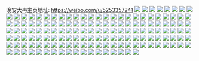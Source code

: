 晚安大冉主页地址: https://weibo.com/u/5253357241 
![](https://wx4.sinaimg.cn/mw2000/005Jwycply1h9iu2f54azj32c03401ky.jpg) 
![](https://wx4.sinaimg.cn/mw2000/005Jwycply1h5b9uzpz12j32c03401ky.jpg) 
![](https://wx4.sinaimg.cn/mw2000/005Jwycply1h5b9uyf5lcj32c03401kx.jpg) 
![](https://wx4.sinaimg.cn/mw2000/005Jwycply1h5b9v0tuhxj32452v6kjl.jpg) 
![](https://wx4.sinaimg.cn/mw2000/005Jwycply1h5b9v6sumuj32c0340b2a.jpg) 
![](https://wx4.sinaimg.cn/mw2000/005Jwycply1h5b9v874ttj32672wax6p.jpg) 
![](https://wx4.sinaimg.cn/mw2000/005Jwycply1h5b9ve5w5dj32c0340u0y.jpg) 
![](https://wx4.sinaimg.cn/mw2000/005Jwycply1h5b9vfq8mfj32132pfhdt.jpg) 
![](https://wx4.sinaimg.cn/mw2000/005Jwycply1h4p4q9i4mhj30wi0wijve.jpg) 
![](https://wx4.sinaimg.cn/mw2000/005Jwycply1h4p4q9u9n4j30wi0widju.jpg) 
![](https://wx4.sinaimg.cn/mw2000/005Jwycply1h4p4q96gk7j30wi0a33zx.jpg) 
![](https://wx4.sinaimg.cn/mw2000/005Jwycply1h0wobddl6qj32c02c01ky.jpg) 
![](https://wx4.sinaimg.cn/mw2000/005Jwycply1gzq2xf6xgdj32c0340qv6.jpg) 
![](https://wx4.sinaimg.cn/mw2000/005Jwycply1gzq2xomds0j32c0340npg.jpg) 
![](https://wx4.sinaimg.cn/mw2000/005Jwycply1gzq2xyi5o0j32c0340npg.jpg) 
![](https://wx4.sinaimg.cn/mw2000/005Jwycply1gyxb2wapvrj32c0340b2a.jpg) 
![](https://wx4.sinaimg.cn/mw2000/005Jwycply1gyxb2uoklgj32c0340hdt.jpg) 
![](https://wx4.sinaimg.cn/mw2000/005Jwycply1gyxb2z5vyaj32c0340b2a.jpg) 
![](https://wx4.sinaimg.cn/mw2000/005Jwycply1gxs5tvi2doj33402c0x6p.jpg) 
![](https://wx4.sinaimg.cn/mw2000/005Jwycply1gxs5tsu2isj31sc2dsnpd.jpg) 
![](https://wx4.sinaimg.cn/mw2000/005Jwycply1gxs5tmrcgmj30j60jldiu.jpg) 
![](https://wx4.sinaimg.cn/mw2000/005Jwycply1gxs5tuc4f5j31sc2dsquf.jpg) 
![](https://wx4.sinaimg.cn/mw2000/005Jwycply1gxs5tasi28j33402c0x6q.jpg) 
![](https://wx4.sinaimg.cn/mw2000/005Jwycply1gxs5tm0da0j30mi0u0wkm.jpg) 
![](https://wx4.sinaimg.cn/mw2000/005Jwycply1gxs5tmak0lj30sg0iydje.jpg) 
![](https://wx4.sinaimg.cn/mw2000/005Jwycply1gwx0t2bjhbj33402c0x6p.jpg) 
![](https://wx4.sinaimg.cn/mw2000/005Jwycply1gwx0t4ekcnj33402c04qp.jpg) 
![](https://wx4.sinaimg.cn/mw2000/005Jwycply1gri8vxdq1gj32c02c07b9.jpg) 
![](https://wx4.sinaimg.cn/mw2000/005Jwycply1gri8vw89xbj32c0340x6p.jpg) 
![](https://wx4.sinaimg.cn/mw2000/005Jwycply1gri8vtdlyuj32c02dn7wp.jpg) 
![](https://wx4.sinaimg.cn/mw2000/005Jwycply1gri8vyo9euj31sc1schdt.jpg) 
![](https://wx4.sinaimg.cn/mw2000/005Jwycply1gri8v3xrl7j31sc1sckjp.jpg) 
![](https://wx4.sinaimg.cn/mw2000/005Jwycply1gri8v1wq0oj31sc1scjz1.jpg) 
![](https://wx4.sinaimg.cn/mw2000/005Jwycply1gri8yzsrc0j31sc1sc4qr.jpg) 
![](https://wx4.sinaimg.cn/mw2000/005Jwycply1gri8z1lcpwj31sc2dsqv8.jpg) 
![](https://wx4.sinaimg.cn/mw2000/005Jwycply1gri8yxy39rj326f26f7wm.jpg) 
![](https://wx4.sinaimg.cn/mw2000/005Jwycply1grcc5glqvfj32c03401ky.jpg) 
![](https://wx4.sinaimg.cn/mw2000/005Jwycply1grcc62z16sj31400u0e4v.jpg) 
![](https://wx4.sinaimg.cn/mw2000/005Jwycply1grcc64fbagj32c0340hdw.jpg) 
![](https://wx4.sinaimg.cn/mw2000/005Jwycply1grcc66a97nj32c02c04qv.jpg) 
![](https://wx4.sinaimg.cn/mw2000/005Jwycply1grcc61jdzdj325h25h4dk.jpg) 
![](https://wx4.sinaimg.cn/mw2000/005Jwycply1grcc5ebe06j33402c0u0y.jpg) 
![](https://wx4.sinaimg.cn/mw2000/005Jwycply1grcc69c9xhj32c02c07wh.jpg) 
![](https://wx4.sinaimg.cn/mw2000/005Jwycply1grcc672vduj33402c0x6p.jpg) 
![](https://wx4.sinaimg.cn/mw2000/005Jwycply1grcc6atxavj32c02c0b29.jpg) 
![](https://wx4.sinaimg.cn/mw2000/005Jwycply1gqh863qod0j30wi1ycqvb.jpg) 
![](https://wx4.sinaimg.cn/mw2000/005Jwycply1gpobq2u8yjj33402c0aq7.jpg) 
![](https://wx4.sinaimg.cn/mw2000/005Jwycply1gpobq1mwvoj32c02c01kx.jpg) 
![](https://wx4.sinaimg.cn/mw2000/005Jwycply1gpobpzkg4ij32c0340hdu.jpg) 
![](https://wx4.sinaimg.cn/mw2000/005Jwycply1gpobq597s6j32ds1sc1kx.jpg) 
![](https://wx4.sinaimg.cn/mw2000/005Jwycply1gpobpvfvn9j30tu0tu0xw.jpg) 
![](https://wx4.sinaimg.cn/mw2000/005Jwycply1gpobqh7fpzj32c02c0kjt.jpg) 
![](https://wx4.sinaimg.cn/mw2000/005Jwycply1gpobqin6fvj31sc1sc1kx.jpg) 
![](https://wx4.sinaimg.cn/mw2000/005Jwycply1gpobqjvqhqj30yq1pq7dy.jpg) 
![](https://wx4.sinaimg.cn/mw2000/005Jwycply1gpobqpsrrgj31b92c0b2c.jpg) 
![](https://wx4.sinaimg.cn/mw2000/005Jwycply1goof3d4mutj31sc2dse82.jpg) 
![](https://wx4.sinaimg.cn/mw2000/005Jwycply1goof2noe6mj30xc1n9jxo.jpg) 
![](https://wx4.sinaimg.cn/mw2000/005Jwycply1goof37y4sfj30wi1yckjt.jpg) 
![](https://wx4.sinaimg.cn/mw2000/005Jwycply1go89hgmcyjj31sc2dsdmf.jpg) 
![](https://wx4.sinaimg.cn/mw2000/005Jwycply1go89hihvnpj31sc2dskjl.jpg) 
![](https://wx4.sinaimg.cn/mw2000/005Jwycply1go3rijfjyoj31u00u044d.jpg) 
![](https://wx4.sinaimg.cn/mw2000/005Jwycply1go3rij3glij30pe1ejalb.jpg) 
![](https://wx4.sinaimg.cn/mw2000/005Jwycply1gnviqr1lnaj32c0340kjm.jpg) 
![](https://wx4.sinaimg.cn/mw2000/005Jwycply1gnviqvipecj32c0340qv6.jpg) 
![](https://wx4.sinaimg.cn/mw2000/005Jwycply1gnkio4be6bj32c02c0qv5.jpg) 
![](https://wx4.sinaimg.cn/mw2000/005Jwycply1gnislqp3gxj33402c0b2b.jpg) 
![](https://wx4.sinaimg.cn/mw2000/005Jwycply1gnislzgl1wj31sc1scn3j.jpg) 
![](https://wx4.sinaimg.cn/mw2000/005Jwycply1gnism29sflj31sy1sye65.jpg) 
![](https://wx4.sinaimg.cn/mw2000/005Jwycply1gnislwuglbj32c0340hdx.jpg) 
![](https://wx4.sinaimg.cn/mw2000/005Jwycply1gnism8veeoj31sc1sce81.jpg) 
![](https://wx4.sinaimg.cn/mw2000/005Jwycply1gnism79b9bj32c0340qv7.jpg) 
![](https://wx4.sinaimg.cn/mw2000/005Jwycply1gnismenhs0j31sc2dsb29.jpg) 
![](https://wx4.sinaimg.cn/mw2000/005Jwycply1gnism3p8y8j31sc1scatg.jpg) 
![](https://wx4.sinaimg.cn/mw2000/005Jwycply1gnismcy3x3j32c03404qr.jpg) 
![](https://wx4.sinaimg.cn/mw2000/005Jwycply1gmwxrcw5ovj30wi0wijtd.jpg) 
![](https://wx4.sinaimg.cn/mw2000/005Jwycply1gmotcvbaqbj30wh0whn0w.jpg) 
![](https://wx4.sinaimg.cn/mw2000/005Jwycply1gm0i770evkj32c0340kjl.jpg) 
![](https://wx4.sinaimg.cn/mw2000/005Jwycply1gm0i6skzfqj31sc1sc7wh.jpg) 
![](https://wx4.sinaimg.cn/mw2000/005Jwycply1gm0i74t2bqj31r02c0twq.jpg) 
![](https://wx4.sinaimg.cn/mw2000/005Jwycply1gm0i6uhs8qj31sc2dsu0x.jpg) 
![](https://wx4.sinaimg.cn/mw2000/005Jwycply1gm0i73s5lfj32io1w0b2d.jpg) 
![](https://wx4.sinaimg.cn/mw2000/005Jwycply1gm0i6vgdq5j30wi1apn92.jpg) 
![](https://wx4.sinaimg.cn/mw2000/005Jwycply1gm0i6rfl1vj31sc2dsb29.jpg) 
![](https://wx4.sinaimg.cn/mw2000/005Jwycply1gm0i6ms9waj33402c04qq.jpg) 
![](https://wx4.sinaimg.cn/mw2000/005Jwycply1gm0i6p8fxrj33402c0u0x.jpg) 
![](https://wx4.sinaimg.cn/mw2000/005Jwycply1gl3kd12x0vj33402c0npd.jpg) 
![](https://wx4.sinaimg.cn/mw2000/005Jwycply1gl3kdbvmadj33402c0b2a.jpg) 
![](https://wx4.sinaimg.cn/mw2000/005Jwycply1gk4aijtp7pj30u00u0aby.jpg) 
![](https://wx4.sinaimg.cn/mw2000/005Jwycply1gk4aiko8ofj315b0u041z.jpg) 
![](https://wx4.sinaimg.cn/mw2000/005Jwycply1gk4ailtm13j30u00u0wiw.jpg) 
![](https://wx4.sinaimg.cn/mw2000/005Jwycply1gk4aimpj0vj30u00u0n0q.jpg) 
![](https://wx4.sinaimg.cn/mw2000/005Jwycply1gk4aincz5jj30u00u0tbt.jpg) 
![](https://wx4.sinaimg.cn/mw2000/005Jwycply1gk4akaz2quj30u00u0q6k.jpg) 
![](https://wx4.sinaimg.cn/mw2000/005Jwycply1gk4akbfsl2j30s90saacm.jpg) 
![](https://wx4.sinaimg.cn/mw2000/005Jwycply1gk4akcf3nuj30u00u045k.jpg) 
![](https://wx4.sinaimg.cn/mw2000/005Jwycply1gk4akcta9nj30rs0rstb2.jpg) 
![](https://wx4.sinaimg.cn/mw2000/005Jwycply1gjsnd7pfwyj31hc0u0dlz.jpg) 
![](https://wx4.sinaimg.cn/mw2000/005Jwycply1gjsnd8u830j31400u078s.jpg) 
![](https://wx4.sinaimg.cn/mw2000/005Jwycply1gjds35sxm9j30kt0gn3zc.jpg) 
![](https://wx4.sinaimg.cn/mw2000/005Jwycply1gjds4ghzeaj30u00u0q6q.jpg) 
![](https://wx4.sinaimg.cn/mw2000/005Jwycply1ger5klojx3j30u10u0dkt.jpg) 
![](https://wx4.sinaimg.cn/mw2000/005Jwycply1ger5kmuugfj30u10u0gqm.jpg) 
![](https://wx4.sinaimg.cn/mw2000/005Jwycply1ger5knu29vj30u00u0n1x.jpg) 
![](https://wx4.sinaimg.cn/mw2000/005Jwycply1ger5kovndwj30u10u0q7l.jpg) 
![](https://wx4.sinaimg.cn/mw2000/005Jwycply1ger5kpvw74j30u00u0ae9.jpg) 
![](https://wx4.sinaimg.cn/mw2000/005Jwycply1ger5kr28rej30u011iq9t.jpg) 
![](https://wx4.sinaimg.cn/mw2000/005Jwycply1ger5kscl4sj30u011iaga.jpg) 
![](https://wx4.sinaimg.cn/mw2000/005Jwycply1ger5l1utn6j30qo0hsdhb.jpg) 
![](https://wx4.sinaimg.cn/mw2000/005Jwycply1ger5kybek6j30qo0hsq4j.jpg) 
![](https://wx4.sinaimg.cn/mw2000/005Jwycply1gbyahi5okuj30hs0hs79d.jpg) 
![](https://wx4.sinaimg.cn/mw2000/005Jwycply1gbyahjhvxzj30u00u0gpy.jpg) 
![](https://wx4.sinaimg.cn/mw2000/005Jwycply1gbyahlgc21j32o02o0npe.jpg) 
![](https://wx4.sinaimg.cn/mw2000/005Jwycply1gbyahn03f2j339c39ckjq.jpg) 
![](https://wx4.sinaimg.cn/mw2000/005Jwycply1gbyaho1roqj31o01o0kjm.jpg) 
![](https://wx4.sinaimg.cn/mw2000/005Jwycply1gbyahp2dlvj31o01o01kz.jpg) 
![](https://wx4.sinaimg.cn/mw2000/005Jwycply1gbyajkm7flj31o01o0npe.jpg) 
![](https://wx4.sinaimg.cn/mw2000/005Jwycply1gbyajn1vf4j31o01o0u0y.jpg) 
![](https://wx4.sinaimg.cn/mw2000/005Jwycply1gbyajm1gxsj32c02c0x6s.jpg) 
![](https://wx4.sinaimg.cn/mw2000/005Jwycply1g5uyqe5ke3j32o02o0u0x.jpg) 
![](https://wx4.sinaimg.cn/mw2000/005Jwycply1g5uyqiynu6j30qo0qo3zl.jpg) 
![](https://wx4.sinaimg.cn/mw2000/005Jwycply1g0l9awscedj30u00u00y8.jpg) 
![](https://wx4.sinaimg.cn/mw2000/005Jwycply1fz5cfne2imj30u00u0gxb.jpg) 
![](https://wx4.sinaimg.cn/mw2000/005Jwycply1fz5cfo5cdkj30u00u0e25.jpg) 
![](https://wx4.sinaimg.cn/mw2000/005Jwycply1fz5cfogbq9j30u00u0tnf.jpg) 
![](https://wx4.sinaimg.cn/mw2000/005Jwycply1fz5cfphlmdj30i00i0jwi.jpg) 
![](https://wx4.sinaimg.cn/mw2000/005Jwycply1fz5cfpqwsqj30i00i0n1y.jpg) 
![](https://wx4.sinaimg.cn/mw2000/005Jwycply1fz5cfqdgc0j32oj2oj4qr.jpg) 
![](https://wx4.sinaimg.cn/mw2000/005Jwycply1fwzjizadqgj30qo0qo77r.jpg) 
![](https://wx4.sinaimg.cn/mw2000/005Jwycply1fwzjj071v7j30qo0qoag4.jpg) 
![](https://wx4.sinaimg.cn/mw2000/005Jwycply1fwzjj0lys2j30qo0qo417.jpg) 
![](https://wx4.sinaimg.cn/mw2000/005Jwycply1fwzjj1j5nuj30qo0qon2r.jpg) 
![](https://wx4.sinaimg.cn/mw2000/005Jwycply1fwzjj2i3myj30qo0qoqa2.jpg) 
![](https://wx4.sinaimg.cn/mw2000/005Jwycply1fwzjj3eb4wj30qo0zkwkn.jpg) 
![](https://wx4.sinaimg.cn/mw2000/005Jwycply1fwzjj4c3g4j30qo0qon1c.jpg) 
![](https://wx4.sinaimg.cn/mw2000/005Jwycply1fwzjj5hrn3j30qo0zkafl.jpg) 
![](https://wx4.sinaimg.cn/mw2000/005Jwycply1fwzjj71drfj30qo0qowky.jpg) 
![](https://wx4.sinaimg.cn/mw2000/005Jwycply1fvij29w03mj30sg0sg4qp.jpg) 
![](https://wx4.sinaimg.cn/mw2000/005Jwycply1fvij2ac5y9j30u00u07ou.jpg) 
![](https://wx4.sinaimg.cn/mw2000/005Jwycply1fvij2aumkyj30u00u0kbe.jpg) 
![](https://wx4.sinaimg.cn/mw2000/005Jwycply1fvij2b1u3sj30u00u00vk.jpg) 
![](https://wx4.sinaimg.cn/mw2000/005Jwycply1fuiwuj0egxj30u00u0dtr.jpg) 
![](https://wx4.sinaimg.cn/mw2000/005Jwycply1fuiwujg7p6j31400u04jr.jpg) 
![](https://wx4.sinaimg.cn/mw2000/005Jwycply1fugm260f3xj30u00u044c.jpg) 
![](https://wx4.sinaimg.cn/mw2000/005Jwycply1fugm26jpnuj30u00u0adp.jpg) 
![](https://wx4.sinaimg.cn/mw2000/005Jwycply1fugm26vdx1j30qo0qogo1.jpg) 
![](https://wx4.sinaimg.cn/mw2000/005Jwycply1fugm2868ssj30u00u04hp.jpg) 
![](https://wx4.sinaimg.cn/mw2000/005Jwycply1fugm2sunl4j31hc1hc4bb.jpg) 
![](https://wx4.sinaimg.cn/mw2000/005Jwycply1fthykpz55jj30ss0srwn2.jpg) 
![](https://wx4.sinaimg.cn/mw2000/005Jwycply1fthykquzcuj31hc1hce81.jpg) 
![](https://wx4.sinaimg.cn/mw2000/005Jwycply1fthykr9zg1j30k00k0gm8.jpg) 
![](https://wx4.sinaimg.cn/mw2000/005Jwycply1fthyks56lwj31cv1cvqv5.jpg) 
